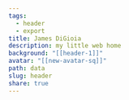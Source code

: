```yaml
---
tags:
  - header
  - export
title: James DiGioia
description: my little web home
background: "[[header-1]]"
avatar: "[[new-avatar-sq]]"
path: data
slug: header
share: true
---
```

